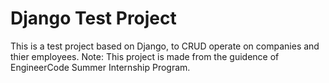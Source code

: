 <h1>Django Test Project</h1>
This is a test project based on Django, to CRUD operate on companies and thier employees.
Note: This project is made from the guidence of EngineerCode Summer Internship Program.
